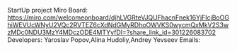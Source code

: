 StartUp project
Miro Board: https://miro.com/welcomeonboard/djhLVGRteVJQUFhacnFnek16YjFIcjBoOGhiWEVUcWNyU2VQc2RVTEZ6cXdNdGMyRDhoOWVKS0wycmQxMkV2S3wzMDc0NDU3MzY4MDczODE4MTYyfDI=?share_link_id=301226083702
Developers: Yaroslav Popov,Alina Hudoliy,Andrey Yevseev
Emails: 
